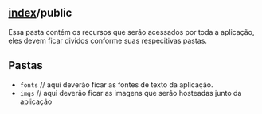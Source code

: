 ## [index](./index.md)/public

Essa pasta contém os recursos que serão acessados por toda a aplicação, eles devem ficar dividos conforme suas respecitivas pastas.

## Pastas

- `fonts` // aqui deverão ficar as fontes de texto da aplicação.
- `imgs` // aqui deverão ficar as imagens que serão hosteadas junto da aplicação
